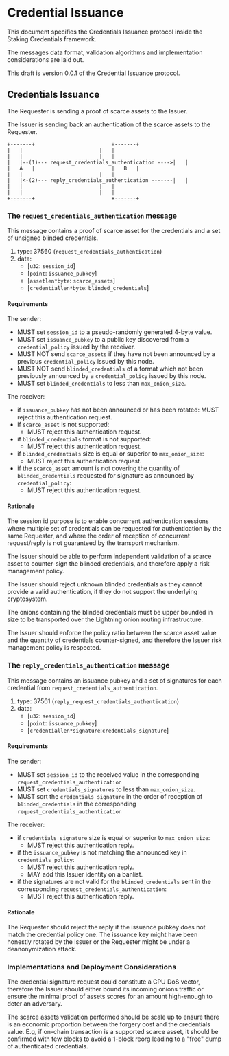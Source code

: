 # Credential Issuance

This document specifies the Credentials Issuance protocol inside the Staking Credentials framework.

The messages data format, validation algorithms and implementation considerations are laid out.

This draft is version 0.0.1 of the Credential Issuance protocol.

## Credentials Issuance

The Requester is sending a proof of scarce assets to the Issuer.

The Issuer is sending back an authentication of the scarce assets to the Requester.

	+-------+						  +-------+
	|	|						  |	  |
	|	|						  |	  |
	|	|--(1)--- request_credentials_authentication ---->|	  |
	|   A   |						  |   B	  |
	|	|						  |	  |
	|	|<-(2)--- reply_credentials_authentication -------|	  |
	|	|						  |	  |
	|	|						  |	  |
	+-------+						  +-------+


### The `request_credentials_authentication` message

This message contains a proof of scarce asset for the credentials and a set of unsigned blinded credentials.

1. type: 37560 (`request_credentials_authentication`)
2. data:
    * [`u32`: `session_id`]
    * [`point`: `issuance_pubkey`]
    * [`assetlen*byte`: `scarce_assets`]
    * [`credentiallen*byte`: `blinded_credentials`]

#### Requirements

The sender:
  - MUST set `session_id` to a pseudo-randomly generated 4-byte value.
  - MUST set `issuance_pubkey` to a public key discovered from a `credential_policy` issued by the receiver.
  - MUST NOT send `scarce_assets` if they have not been announced by a previous `credential_policy` issued by this node.
  - MUST NOT send `blinded_credentials` of a format which not been previously announced by a `credential_policy` issued by this node.
  - MUST set `blinded_credentials` to less than `max_onion_size`.

The receiver:
   - if `issuance_pubkey` has not been announced or has been rotated:
      MUST reject this authentication request.
  - if `scarce_asset` is not supported:
    - MUST reject this authentication request.
  - if `blinded_credentials` format is not supported:
    - MUST reject this authentication request.
  - if `blinded_credentials` size is equal or superior to `max_onion_size`:
    - MUST reject this authentication request.
  - if the `scarce_asset` amount is not covering the quantity of `blinded_credentials` requested for signature as announced by `credential_policy`:
    - MUST reject this authentication request.

#### Rationale

The session id purpose is to enable concurrent authentication sessions where multiple set of credentials can be requested for
authentication by the same Requester, and where the order of reception of concurrent request/reply is not guaranteed by the
transport mechanism.

The Issuer should be able to perform independent validation of a scarce asset to counter-sign the blinded credentials, and therefore
apply a risk management policy.

The Issuer should reject unknown blinded credentials as they cannot provide a valid authentication, if they do not support the
underlying cryptosystem.

The onions containing the blinded credentials must be upper bounded in size to be transported over the Lightning onion routing
infrastructure.

The Issuer should enforce the policy ratio between the scarce asset value and the quantity of credentials counter-signed, and
therefore the Issuer risk management policy is respected.

### The `reply_credentials_authentication` message

This message contains an issuance pubkey and a set of signatures for each credential from `request_credentials_authentication`.

1. type: 37561 (`reply_request_credentials_authentication`)
2. data:
    * [`u32`: `session_id`]
    * [`point`: `issuance_pubkey`]
    * [`credentiallen*signature`:`credentials_signature`]

#### Requirements

The sender:
  - MUST set `session_id` to the received value in the corresponding `request_credentials_authentication`
  - MUST set `credentials_signatures` to less than `max_onion_size`.
  - MUST sort the `credentials_signature` in the order of reception of `blinded_credentials` in the corresponding `request_credentials_authentication`

The receiver:
  - if `credentials_signature` size is equal or superior to `max_onion_size`:
    - MUST reject this authentication reply.
  - if the `issuance_pubkey` is not matching the announced key in `credentials_policy`:
    - MUST reject this authentication reply.
    - MAY add this Issuer identity on a banlist.
  - if the signatures are not valid for the `blinded_credentials` sent in the corresponding `request_credentials_authentication`:
    - MUST reject this authentication reply.
  
#### Rationale

The Requester should reject the reply if the issuance pubkey does not match the credential policy one. The issuance key might have
been honestly rotated by the Issuer or the Requester might be under a deanonymization attack.

### Implementations and Deployment Considerations

The credential signature request could constitute a CPU DoS vector, therefore the Issuer should either bound its incoming onions traffic or ensure the minimal proof
of assets scores for an amount high-enough to deter an adversary.

The scarce assets validation performed should be scale up to ensure there is an economic proportion between the forgery cost and the credentials value. E.g, if
on-chain transaction is a supported scarce asset, it should be confirmed with few blocks to avoid a 1-block reorg leading to a "free" dump of authenticated credentials.
